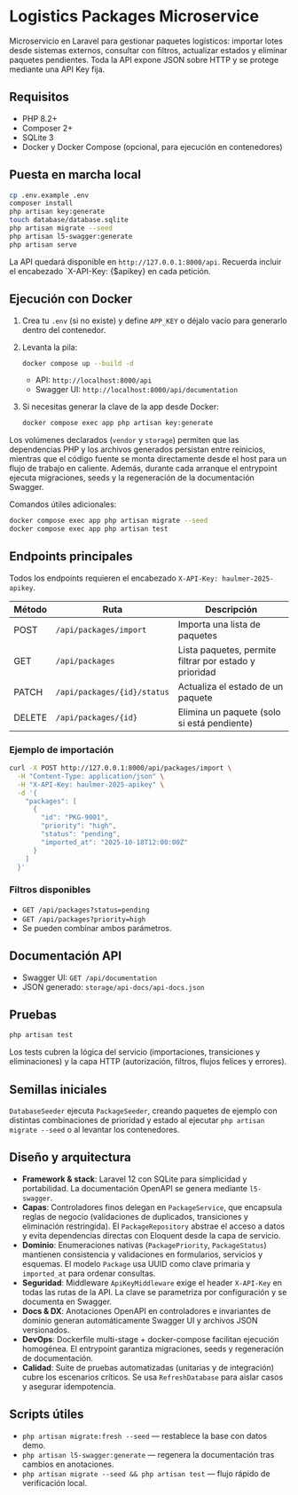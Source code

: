 # Logistics Packages Microservice

Microservicio en Laravel para gestionar paquetes logísticos: importar lotes desde sistemas externos, consultar con filtros, actualizar estados y eliminar paquetes pendientes. Toda la API expone JSON sobre HTTP y se protege mediante una API Key fija.

## Requisitos
- PHP 8.2+
- Composer 2+
- SQLite 3
- Docker y Docker Compose (opcional, para ejecución en contenedores)

## Puesta en marcha local
```bash
cp .env.example .env
composer install
php artisan key:generate
touch database/database.sqlite
php artisan migrate --seed
php artisan l5-swagger:generate
php artisan serve
```

La API quedará disponible en `http://127.0.0.1:8000/api`. Recuerda incluir el encabezado `X-API-Key: {$apikey} en cada petición.

## Ejecución con Docker
1. Crea tu `.env` (si no existe) y define `APP_KEY` o déjalo vacío para generarlo dentro del contenedor.
2. Levanta la pila:
   ```bash
   docker compose up --build -d
   ```

   - API: `http://localhost:8000/api`
   - Swagger UI: `http://localhost:8000/api/documentation`

3. Si necesitas generar la clave de la app desde Docker:
   ```bash
   docker compose exec app php artisan key:generate
   ```

Los volúmenes declarados (`vendor` y `storage`) permiten que las dependencias PHP y los archivos generados persistan entre reinicios, mientras que el código fuente se monta directamente desde el host para un flujo de trabajo en caliente. Además, durante cada arranque el entrypoint ejecuta migraciones, seeds y la regeneración de la documentación Swagger.

Comandos útiles adicionales:
```bash
docker compose exec app php artisan migrate --seed
docker compose exec app php artisan test
```

## Endpoints principales
Todos los endpoints requieren el encabezado `X-API-Key: haulmer-2025-apikey`.

| Método | Ruta                         | Descripción                                        |
|--------|------------------------------|----------------------------------------------------|
| POST   | `/api/packages/import`       | Importa una lista de paquetes                     |
| GET    | `/api/packages`              | Lista paquetes, permite filtrar por estado y prioridad |
| PATCH  | `/api/packages/{id}/status`  | Actualiza el estado de un paquete                 |
| DELETE | `/api/packages/{id}`         | Elimina un paquete (solo si está pendiente)       |

### Ejemplo de importación
```bash
curl -X POST http://127.0.0.1:8000/api/packages/import \
  -H "Content-Type: application/json" \
  -H "X-API-Key: haulmer-2025-apikey" \
  -d '{
    "packages": [
      {
        "id": "PKG-9001",
        "priority": "high",
        "status": "pending",
        "imported_at": "2025-10-18T12:00:00Z"
      }
    ]
  }'
```

### Filtros disponibles
- `GET /api/packages?status=pending`
- `GET /api/packages?priority=high`
- Se pueden combinar ambos parámetros.

## Documentación API
- Swagger UI: `GET /api/documentation`
- JSON generado: `storage/api-docs/api-docs.json`

## Pruebas
```bash
php artisan test
```

Los tests cubren la lógica del servicio (importaciones, transiciones y eliminaciones) y la capa HTTP (autorización, filtros, flujos felices y errores).

## Semillas iniciales
`DatabaseSeeder` ejecuta `PackageSeeder`, creando paquetes de ejemplo con distintas combinaciones de prioridad y estado al ejecutar `php artisan migrate --seed` o al levantar los contenedores.

## Diseño y arquitectura
- **Framework & stack**: Laravel 12 con SQLite para simplicidad y portabilidad. La documentación OpenAPI se genera mediante `l5-swagger`.
- **Capas**: Controladores finos delegan en `PackageService`, que encapsula reglas de negocio (validaciones de duplicados, transiciones y eliminación restringida). El `PackageRepository` abstrae el acceso a datos y evita dependencias directas con Eloquent desde la capa de servicio.
- **Dominio**: Enumeraciones nativas (`PackagePriority`, `PackageStatus`) mantienen consistencia y validaciones en formularios, servicios y esquemas. El modelo `Package` usa UUID como clave primaria y `imported_at` para ordenar consultas.
- **Seguridad**: Middleware `ApiKeyMiddleware` exige el header `X-API-Key` en todas las rutas de la API. La clave se parametriza por configuración y se documenta en Swagger.
- **Docs & DX**: Anotaciones OpenAPI en controladores e invariantes de dominio generan automáticamente Swagger UI y archivos JSON versionados.
- **DevOps**: Dockerfile multi-stage + docker-compose facilitan ejecución homogénea. El entrypoint garantiza migraciones, seeds y regeneración de documentación.
- **Calidad**: Suite de pruebas automatizadas (unitarias y de integración) cubre los escenarios críticos. Se usa `RefreshDatabase` para aislar casos y asegurar idempotencia.

## Scripts útiles
- `php artisan migrate:fresh --seed` — restablece la base con datos demo.
- `php artisan l5-swagger:generate` — regenera la documentación tras cambios en anotaciones.
- `php artisan migrate --seed && php artisan test` — flujo rápido de verificación local.
